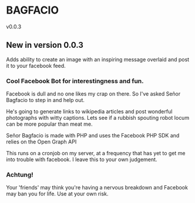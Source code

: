 # BAGFACIO

v0.0.3

## New in version 0.0.3
Adds ability to create an image with an inspiring message overlaid and post it to your facebook feed.

### Cool Facebook Bot for interestingness and fun.

Facebook is dull and no one likes my crap on there.
So I've asked Señor Bagfacio to step in and help out.

He's going to generate links to wikipedia articles and post wonderful photographs with witty captions.
Lets see if a rubbish spouting robot locum can be more popular than meat me.

Señor Bagfacio is made with PHP and uses the Facebook PHP SDK and relies on the Open Graph API

This runs on a cronjob on my server, at a frequency that has yet to get me into trouble with facebook. I leave this to your own judgement.


### Achtung!
Your 'friends' may think you're having a nervous breakdown and Facebook may ban you for life. Use at your own risk.
